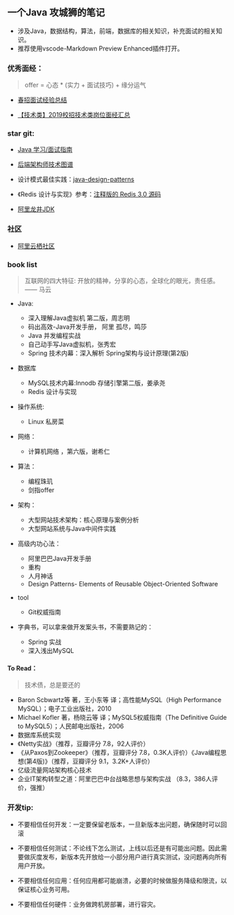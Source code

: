 一个Java 攻城狮的笔记
----

+ 涉及Java，数据结构，算法，前端，数据库的相关知识，补充面试的相关知识。
+ 推荐使用vscode-Markdown Preview Enhanced插件打开。




### 优秀面经：

> offer = 心态 * (实力 + 面试技巧) + 缘分运气

+ [春招面试经验总结](https://www.nowcoder.com/discuss/160872?type=0&order=0&pos=13&page=1)

+ [【技术类】2019校招技术类岗位面经汇总](https://www.nowcoder.com/discuss/146655)



### star git:

+ [Java 学习/面试指南](https://github.com/Snailclimb/JavaGuide)
+ [后端架构师技术图谱](https://github.com/xingshaocheng/architect-awesome)
+ 设计模式最佳实践：[java-design-patterns](https://github.com/iluwatar/java-design-patterns)

+ 《Redis 设计与实现》参考：[注释版的 Redis 3.0 源码](https://github.com/huangz1990/redis-3.0-annotated)

+ [阿里龙井JDK](https://github.com/alibaba/dragonwell8)



### 社区

+ [阿里云栖社区](https://yq.aliyun.com/)


### book list

> 互联网的四大特征: 开放的精神，分享的心态，全球化的眼光，责任感。
—— 马云

+ Java:
    + 深入理解Java虚拟机 第二版，周志明
    + 码出高效-Java开发手册， 阿里 孤尽，鸣莎
    + Java 并发编程实战
    + 自己动手写Java虚拟机，张秀宏
    + Spring 技术内幕：深入解析 Spring架构与设计原理(第2版)
+ 数据库
    + MySQL技术内幕:Innodb 存储引擎第二版，姜承尧
    + Redis 设计与实现
+ 操作系统:
    + Linux 私房菜
+ 网络：
    + 计算机网络 ，第六版，谢希仁
+ 算法：
    + 编程珠玑
    + 剑指offer
+ 架构：
    + 大型网站技术架构：核心原理与案例分析
    + 大型网站系统与Java中间件实践
+ 高级内功心法：
    + 阿里巴巴Java开发手册
    + 重构
    + 人月神话
    + Design Patterns- Elements of Reusable Object-Oriented Software
+ tool 
    + Git权威指南



+ 字典书，可以拿来做开发案头书，不需要熟记的：
    + Spring 实战
    + 深入浅出MySQL



#### To Read：

> 技术债，总是要还的


+ Baron Scbwartz等 著，王小东等 译；高性能MySQL（High Performance MySQL）；电子工业出版社，2010
+ Michael Kofler 著，杨晓云等 译；MySQL5权威指南（The Definitive Guide to MySQL5）；人民邮电出版社，2006
+ 数据库系统实现
+ 《Netty实战》（推荐，豆瓣评分 7.8，92人评价）
+ 《从Paxos到Zookeeper》（推荐，豆瓣评分 7.8，0.3K人评价）《Java编程思想(第4版)》（推荐，豆瓣评分 9.1，3.2K+人评价）
+ 亿级流量网站架构核心技术
+ 企业IT架构转型之道：阿里巴巴中台战略思想与架构实战 （8.3，386人评价，强推）



### 开发tip:

+ 不要相信任何开发：一定要保留老版本，一旦新版本出问题，确保随时可以回滚

+ 不要相信任何测试：不论线下怎么测试，上线以后还是有可能出问题。因此需要做灰度发布，新版本先开放给一小部分用户进行真实测试，没问题再向所有用户开放。

+ 不要相信任何应用：任何应用都可能崩溃，必要的时候做服务降级和限流，以保证核心业务可用。

+ 不要相信任何硬件：业务做跨机房部署，进行容灾。



















